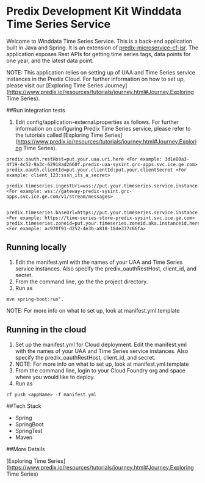 Predix Development Kit Winddata Time Series Service
==================================================

Welcome to Winddata Time Series Service. This is a back-end application built in Java and Spring. It is an extension of [predix-microservice-cf-jsr](https://github.com/PredixDev/predix-microservice-cf-jsr). The application exposes Rest APIs for getting time series tags, data points for one year, and the latest data point. 

NOTE: This application relies on setting up of UAA and Time Series service instances in the Predix Cloud. For further information on how to set up, please visit our [Exploring Time Series Journey](https://www.predix.io/resources/tutorials/journey.html#Journey.Exploring Time Series).

##Run integration tests

1. Edit config/application-external.properties as follows. For further information on configuring Predix Time Series service, please refer to the tutorials called [Exploring Time Series](https://www.predix.io/resources/tutorials/journey.html#Journey.Exploring Time Series).

```
predix.oauth.restHost=put.your.uaa.uri.here <For example: 3d1e80a3-4f19-4c52-9a3c-62918ad2660f.predix-uaa-sysint.grc-apps.svc.ice.ge.com>
predix.oauth.clientId=put.your.clientId:put.your.clientSecret <For example: client_123:sssh_its_a_secret>

predix.timeseries.ingestUri=wss://put.your.timeseries.service.instance.here/v1/stream/messages <For example: wss://gateway-predix-sysint.grc-apps.svc.ice.ge.com/v1/stream/messages>


predix.timeseries.baseUrl=https://put.your.timeseries.service.instance.here <For example: https://time-series-store-predix-sysint.svc.ice.ge.com>
predix.timeseries.zoneid=put.your.timeseries.zoneid.aka.instanceid.here  <For example: ac970f91-d252-4e3b-a818-18de337c66fa>
```

## Running locally
1. Edit the manifest.yml with the names of your UAA and Time Series service instances. Also specify the predix_oauthRestHost,    client_id, and secret.
2. From the command line, go the the project directory.
3. Run as

```
mvn spring-boot:run".
```
NOTE: For more info on what to set up, look at manifest.yml.template

## Running in the cloud
1. Set up the manifest.yml for Cloud deployment. Edit the manifest.yml with the names of your UAA and Time Series service instances. Also specify the predix_oauthRestHost, client_id, and secret.
2. NOTE: For more info on what to set up, look at manifest.yml.template
3. From the command line, login to your Cloud Foundry org and space where you would like to deploy.
4. Run as 
```
cf push <appName> -f manifest.yml
```

##Tech Stack

 - Spring
 - SpringBoot
 - SpringTest
 - Maven
 
##More Details

[Exploring Time Series](https://www.predix.io/resources/tutorials/journey.html#Journey.Exploring Time Series)
